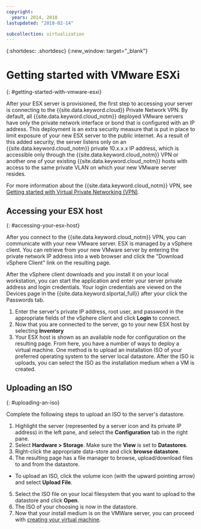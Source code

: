 ```yaml
---
copyright:
  years: 2014, 2018
lastupdated: "2018-02-14"

subcollection: virtualization
---
```

{:shortdesc: .shortdesc}
{:new_window: target="_blank"}

# Getting started with VMware ESXi
{: #getting-started-with-vmware-esxi}

After your ESX server is provisioned, the first step to accessing your server is connecting to the {{site.data.keyword.cloud}} Private Network VPN. By default, all {{site.data.keyword.cloud_notm}} deployed VMware servers have only the private network interface or bond that is configured with an IP address. This deployment is an extra security measure that is put in place to limit exposure of your new ESX server to the public internet. As a result of this added security, the server listens only on an {{site.data.keyword.cloud_notm}} private 10.x.x.x IP address, which is accessible only through the {{site.data.keyword.cloud_notm}} VPN or another one of your existing {{site.data.keyword.cloud_notm}} hosts with access to the same private VLAN on which your new VMware server resides.

For more information about the {{site.data.keyword.cloud_notm}} VPN, see [Getting started with Virtual Private Networking (VPN)](/docs/infrastructure/iaas-vpn?topic=VPN-getting-started-with-virtual-private-networking-vpn-).

## Accessing your ESX host
{: #accessing-your-esx-host}

After you connect to the {{site.data.keyword.cloud_notm}} VPN, you can communicate with your new VMware server. ESX is managed by a vSphere client. You can retrieve from your new VMware server by entering the private network IP address into a web browser and click the "Download vSphere Client" link on the resulting page.

After the vSphere client downloads and you install it on your local workstation, you can start the application and enter your server private address and login credentials. Your login credentials are viewed on the Devices page in the {{site.data.keyword.slportal_full}} after your click the Passwords tab.

1. Enter the server's private IP address, root user, and password in the appropriate fields of the vSphere client and click **Login** to connect.
2. Now that you are connected to the server, go to your new ESX host by selecting **Inventory**
3. Your ESX host is shown as an available node for configuration on the resulting page. From here, you have a number of ways to deploy a virtual machine. One method is to upload an installation ISO of your preferred operating system to the server local datastore. After the ISO is uploads, you can select the ISO as the installation medium when a VM is created.  

## Uploading an ISO
{: #uploading-an-iso}

Complete the following steps to upload an ISO to the server's datastore.

1. Highlight the server (represented by a server icon and its private IP address) in the left pane, and select the **Configuration** tab in the right pane.
2. Select **Hardware > Storage**. Make sure the **View** is set to **Datastores**.
3. Right-click the appropriate data-store and click **browse datastore**.
4. The resulting page has a file manager to browse, upload/download files to and from the datastore.  
  * To upload an ISO, click the volume icon (with the upward pointing arrow) and select **Upload File**.
5. Select the ISO file on your local filesystem that you want to upload to the datastore and click **Open**.
6. The ISO of your choosing is now in the datastore.
7. Now that your install medium is on the VMWare server, you can proceed with [creating your virtual machine](/docs/infrastructure/vmware?topic=VMware-creating-a-vmware-esx-virtual-machine).
